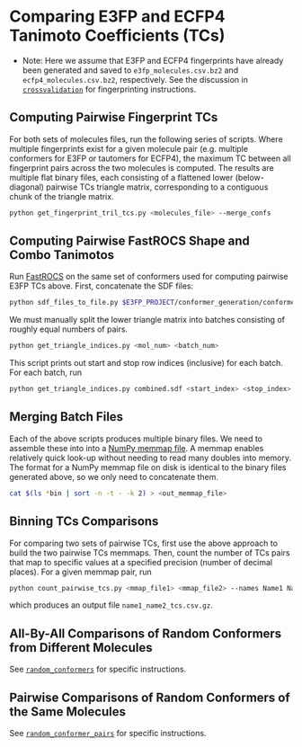 # Comparing E3FP and ECFP4 Tanimoto Coefficients (TCs)

* Note: Here we assume that E3FP and ECFP4 fingerprints have already
been generated and saved to `e3fp_molecules.csv.bz2` and
`ecfp4_molecules.csv.bz2`, respectively. See the discussion
in [`crossvalidation`](../crossvalidation/sea) for fingerprinting
instructions.

## Computing Pairwise Fingerprint TCs

For both sets of molecules files, run the following series of scripts. Where
multiple fingerprints exist for a given molecule pair (e.g. multiple
conformers for E3FP or tautomers for ECFP4), the maximum TC between all
fingerprint pairs across the two molecules is computed. The results are
multiple flat binary files, each consisting of a flattened lower (below-
diagonal) pairwise TCs triangle matrix, corresponding to a contiguous chunk of
the triangle matrix.

```bash
python get_fingerprint_tril_tcs.py <molecules_file> --merge_confs
```

## Computing Pairwise FastROCS Shape and Combo Tanimotos

Run [FastROCS](https://docs.eyesopen.com/toolkits/python/fastrocstk/index.html)
on the same set of conformers used for computing pairwise E3FP TCs above.
First, concatenate the SDF files:

```bash
python sdf_files_to_file.py $E3FP_PROJECT/conformer_generation/conformers_proto_rms0.5 combined.sdf
```

We must manually split the lower triangle matrix into batches consisting of
roughly equal numbers of pairs. 

```bash
python get_triangle_indices.py <mol_num> <batch_num>
```

This script prints out start and stop row indices (inclusive) for each batch.
For each batch, run

```bash
python get_triangle_indices.py combined.sdf <start_index> <stop_index> --merge_confs
```

## Merging Batch Files

Each of the above scripts produces multiple binary files. We need to assemble
these into into a
[NumPy memmap file](https://docs.scipy.org/doc/numpy/reference/generated/numpy.memmap.html).
A memmap enables relatively quick look-up without needing to read many doubles
into memory. The format for a NumPy memmap file on disk is identical to the binary
files generated above, so we only need to concatenate them.

```bash
cat $(ls *bin | sort -n -t - -k 2) > <out_memmap_file>
```

## Binning TCs Comparisons

For comparing two sets of pairwise TCs, first use the above approach to build
the two pairwise TCs memmaps. Then, count the number of TCs pairs that map to
specific values at a specified precision (number of decimal places). For a
given memmap pair, run

```bash
python count_pairwise_tcs.py <mmap_file1> <mmap_file2> --names Name1 Name2
```
which produces an output file `name1_name2_tcs.csv.gz`.

## All-By-All Comparisons of Random Conformers from Different Molecules

See [`random_conformers`](./random_conformers) for specific instructions.

## Pairwise Comparisons of Random Conformers of the Same Molecules

See [`random_conformer_pairs`](./random_conformer_pairs) for specific
instructions.

